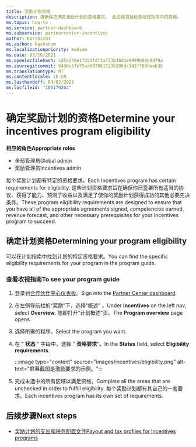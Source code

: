```yaml
---
title: 奖励计划资格
description: 请确保已满足激励计划的资格要求。 此过程包括检查收视指南中的资格。
ms.topic: how-to
ms.service: partner-dashboard
ms.subservice: partnercenter-incentives
author: Karthic83
ms.author: kashanum
ms.localizationpriority: medium
ms.date: 03/16/2021
ms.openlocfilehash: cd54249e1fb53fdf3a753b38d1e9999008b9d79a
ms.sourcegitcommit: 6498c57e75aa097861523b206dc142f789deeb36
ms.translationtype: MT
ms.contentlocale: zh-CN
ms.lasthandoff: 04/02/2021
ms.locfileid: "106179202"
---
```

# <a name="determine-your-incentives-program-eligibility"></a><span data-ttu-id="bfc7e-104">确定奖励计划的资格</span><span class="sxs-lookup"><span data-stu-id="bfc7e-104">Determine your incentives program eligibility</span></span>

<span data-ttu-id="bfc7e-105">**相应的角色**</span><span class="sxs-lookup"><span data-stu-id="bfc7e-105">**Appropriate roles**</span></span>

- <span data-ttu-id="bfc7e-106">全局管理员</span><span class="sxs-lookup"><span data-stu-id="bfc7e-106">Global admin</span></span>
- <span data-ttu-id="bfc7e-107">奖励管理员</span><span class="sxs-lookup"><span data-stu-id="bfc7e-107">Incentives admin</span></span>

 <span data-ttu-id="bfc7e-108">每个奖励计划都有特定的资格要求。</span><span class="sxs-lookup"><span data-stu-id="bfc7e-108">Each Incentives program has certain requirements for eligibility.</span></span> <span data-ttu-id="bfc7e-109">这些计划资格要求旨在确保你已签署所有适当的协议、获得了能力、预测了收益以及满足了使你的奖励计划获得成功的其他必要先决条件。</span><span class="sxs-lookup"><span data-stu-id="bfc7e-109">These program eligibility requirements are designed to ensure that you have all of the appropriate agreements signed, competencies earned, revenue forecast, and other necessary prerequisites for your Incentives program to succeed.</span></span>

## <a name="determining-your-program-eligibility"></a><span data-ttu-id="bfc7e-110">确定计划资格</span><span class="sxs-lookup"><span data-stu-id="bfc7e-110">Determining your program eligibility</span></span>

<span data-ttu-id="bfc7e-111">可以在计划指南中找到计划的特定资格要求。</span><span class="sxs-lookup"><span data-stu-id="bfc7e-111">You can find the specific eligibility requirements for your program in the program guide.</span></span> 

### <a name="to-see-your-program-guide"></a><span data-ttu-id="bfc7e-112">查看收视指南</span><span class="sxs-lookup"><span data-stu-id="bfc7e-112">To see your program guide</span></span>

1. <span data-ttu-id="bfc7e-113">登录到[合作伙伴中心仪表板](https://partner.microsoft.com/dashboard/)。</span><span class="sxs-lookup"><span data-stu-id="bfc7e-113">Sign into the [Partner Center dashboard](https://partner.microsoft.com/dashboard/).</span></span>

2. <span data-ttu-id="bfc7e-114">在左侧导航栏的“奖励”下，选择“概述” 。</span><span class="sxs-lookup"><span data-stu-id="bfc7e-114">Under **Incentives** on the left nav, select **Overview**.</span></span> <span data-ttu-id="bfc7e-115">随即打开“计划概述”页。</span><span class="sxs-lookup"><span data-stu-id="bfc7e-115">The **Program overview** page opens.</span></span>

3. <span data-ttu-id="bfc7e-116">选择所需的程序。</span><span class="sxs-lookup"><span data-stu-id="bfc7e-116">Select the program you want.</span></span>

4. <span data-ttu-id="bfc7e-117">在 " **状态** " 字段中，选择 " **资格要求**"。</span><span class="sxs-lookup"><span data-stu-id="bfc7e-117">In the **Status** field, select **Eligibility requirements**.</span></span>

   :::image type="content" source="images/incentives/eligibility.png" alt-text="屏幕截图是激励要求的示例。":::

5. <span data-ttu-id="bfc7e-119">完成未选中的所有区域以满足资格。</span><span class="sxs-lookup"><span data-stu-id="bfc7e-119">Complete all the areas that are unchecked in order to fulfill eligibility.</span></span> <span data-ttu-id="bfc7e-120">每个奖励计划都有其自己的一套要求。</span><span class="sxs-lookup"><span data-stu-id="bfc7e-120">Each incentives program has its own set of requirements.</span></span>

## <a name="next-steps"></a><span data-ttu-id="bfc7e-121">后续步骤</span><span class="sxs-lookup"><span data-stu-id="bfc7e-121">Next steps</span></span>

- [<span data-ttu-id="bfc7e-122">奖励计划的支出和税务配置文件</span><span class="sxs-lookup"><span data-stu-id="bfc7e-122">Payout and tax profiles for Incentives programs</span></span>](incentives-create-and-manage-your-payout-and-tax-profiles.md)
